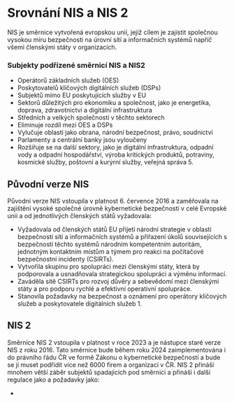 # Srovnání NIS a NIS 2
NIS je směrnice vytvořená evropskou unií, jejíž cílem je zajistit
společnou vysokou míru bezpečnosti na úrovní sítí a informačních systémů
napříč všemi členskými státy v organizacích. 
### Subjekty podřízené směrnicí NIS a NIS2
- Operátorů základních služeb (OES)
- Poskytovatelů klíčových digitálních služeb (DSPs)
- Subjektů mimo EU poskytujících služby v EU
- Sektorů důležitých pro ekonomiku a společnost, jako je energetika, doprava, zdravotnictví a digitální infrastruktura
- Středních a velkých společností v těchto sektorech
- Eliminuje rozdíl mezi OES a DSPs
- Vylučuje oblasti jako obrana, národní bezpečnost, právo, soudnictví
- Parlamenty a centrální banky jsou vyloučeny
- Rozšiřuje se na další sektory, jako je digitální infrastruktura, odpadní vody a odpadní hospodářství, výroba kritických produktů, potraviny, kosmické služby, poštovní a kurýrní služby, veřejná správa 5.

## Původní verze NIS
Původní verze NIS vstoupila v platnost 6. července 2016 a zaměřovala na zajištění vysoké společné úrovně kybernetické bezpečnosti v celé Evropské unii 
a od jednotlivých členských států vyžadovala:
- Vyžadovala od členských států EU přijetí národní strategie v oblasti bezpečnosti sítí a informačních systémů a přiřazení úkolů souvisejících s bezpečností těchto systémů národním kompetentním autoritám, jednotným kontaktním místům a týmem pro reakci na počítačové bezpečnostní incidenty (CSIRTs).
- Vytvořila skupinu pro spolupráci mezi členskými státy, která by podporovala a usnadňovala strategickou spolupráci a výměnu informací.
- Zaváděla sítě CSIRTs pro rozvoj důvěry a sebevědomí mezi členskými státy a pro podporu rychlé a efektivní operativní spolupráce.
- Stanovila požadavky na bezpečnost a oznámení pro operátory klíčových služeb a poskytovatele digitálních služeb 1.

## NIS 2
Směrnice NIS 2 vstoupila v platnost v roce 2023 a je nástupce staré verze NIS z roku 2016. Tato směrnice bude během roku 2024 zaimplementována i do právního řádu ČR ve formě
Zákonu o kybernetické bezpečnosti a bude se jí muset podřídit více než 6000 firem a organizací v ČR.
NIS 2 přináší mnohem větší záběr subjektů spadajicích pod směrnici a přináší i další regulace jako a požadavky jako:

- 
